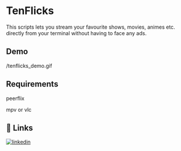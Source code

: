 
# TenFlicks

This scripts lets you stream your favourite shows, movies, animes etc. directly from your terminal without having to face any ads.

## Demo

/tenflicks_demo.gif


## Requirements

peerflix

mpv   or vlc


## 🔗 Links
[![linkedin](https://img.shields.io/badge/linkedin-0A66C2?style=for-the-badge&logo=linkedin&logoColor=white)](https://www.linkedin.com/in/sarabjot-singh-93256b22b/)

